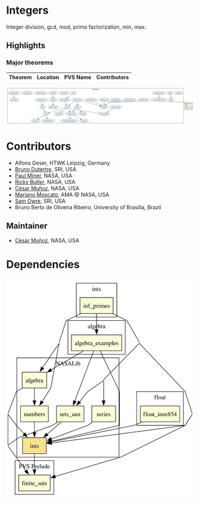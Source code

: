 # Integers

Integer division, gcd, mod, prime factorization, min, max.

## Highlights

### Major theorems

| Theorem | Location | PVS Name | Contributors |
| --- | --- | --- | --- |


![dependency graph](./ints-zoomed.svg "Dependency Graph")

# Contributors
* Alfons Geser, HTWK Leipzig, Germany
* [Bruno Dutertre](http://www.csl.sri.com/users/bruno), SRI, USA
* [Paul Miner](http://shemesh.larc.nasa.gov/people/psm), NASA, USA
* [Ricky Butler](http://shemesh.larc.nasa.gov/people/rwb), NASA, USA
* [César Muñoz](http://shemesh.larc.nasa.gov/people/cam), NASA, USA
* [Mariano Moscato](https://marianomoscato.github.io/), AMA @ NASA, USA
* [Sam Owre](http://www.csl.sri.com/users/owre), SRI, USA
* Bruno Berto de Oliveira Ribeiro, University of Brasília, Brazil
## Maintainer
* [César Muñoz](http://shemesh.larc.nasa.gov/people/cam), NASA, USA

# Dependencies
![dependency graph](./ints.svg "Dependency Graph")
